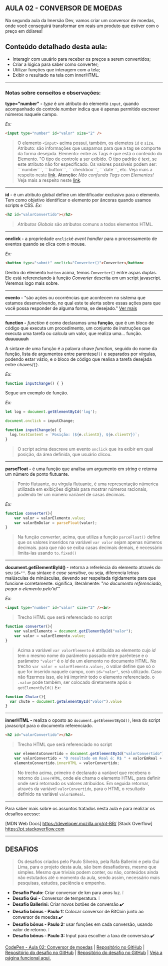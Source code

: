 AULA 02 - CONVERSOR DE MOEDAS
---

Na segunda aula da Imersão Dev, vamos criar um conversor de moedas, onde você conseguirá transformar em reais um produto que estiver com o preço em dólares!

## Conteúdo detalhado desta aula:

- Interagir com usuário para receber os preços a serem convertidos;
- Criar a lógica para saber como converter;
- Utilizar funções que interagem com a tela;
- Exibir o resultado na tela com innerHTML.


---

### Notas sobre conseitos e observações:

**type="number" -** _type_ é um atributo do elemento ```input```, quando acompanhado do controle _number_ indica que é apenas permitido escrever números naquele campo.

_Ex:_
~~~html
<input type="number" id="valor" size="2" />
~~~
>O elemento ```<input>``` acima possui, também, os elemetos ```id``` e ```size```. 
>Atributo: são informações que usapamos para que a tag se comporte da forma desejada.
>Elemento: entre as Tags é que está o conteúdo do Elemento.
>"O tipo de controle a ser exibido. O tipo padrão é _text_, se este atributo não for especificado. Os valores possíveis podem ser: ´´´number´´´, ´´´button´´´, ´´´checkbox´´´, ´´´date´´´, etc. Veja mais a respeito neste [link](https://developer.mozilla.org/pt-BR/docs/Web/HTML/Element/input). 
>**Atenção:** _Não confunda Tags com Elementos!_
 Veja mais a respeito neste [link](https://tableless.github.io/iniciantes/manual/html/oquetags.html).


---

**id -** é um atributo global define um identificador exclusivo para o elemento. Tem como objetivo identificar o elemento por âncoras quando usamos scripts e CSS.
_Ex:_
~~~html
<h2 id="valorConvertido"></h2>
~~~
>_Atributos Globais_ são atributos comuns a todos elementos HTML.


---

**onclick -** a propriedade ```onclick```é _event handler_ para o processamento de eventos quando se clica com o mouse.

_Ex:_
~~~html
<button type="submit" onclick="Converter()">Converter</button>
~~~

Dentro do elemento ```button``` acima, temos ```Converter()``` entre aspas duplas. Ele está referenciando à função _Converter_ descrita em um script javascript. Veremos logo mais sobre.


---

**evento -** "são ações ou ocorrências que acontecem no sistema que estamos desenvolvendo, no qual este te alerta sobre essas ações para que você possa responder de alguma forma, se desejado." [Ver mais](https://developer.mozilla.org/pt-BR/docs/Learn/JavaScript/Building_blocks/Events)


---

**function -** _function_ é como declaramos uma **função**, que é um bloco de código que executa um procedimento, um conjunto de instruções que executa uma tarefa ou calcula um valor, que realiza uma... função. ~~duuuuuuuh~~

A sintaxe de uma função é a palavra chave _function_, seguido do nome da função, lista de argumentos entre parentese/```()```  e separados por vírgulas, podendo estar vázio, e o bloco de código que realisa a tarefa desejada entre chaves/```{}```.

_Ex:_
~~~javascript
function inputChange() { }
~~~
Segue um exemplo de função.

_Ex:_ 
~~~javascript
let log = document.getElementById('log');

document.onclick = inputChange;

function inputChange(e) {
  log.textContent = `Posição: (${e.clientX}, ${e.clientY})`;
}
~~~
>O script acima descreve um evento ```onclick``` que ira exibir em qual posição, da área definida, que usuário clicou.


---

**parseFloat -** é uma função que analisa um argumento em _string_ e retorna um número de ponto flutuante.
>Ponto flutuante, ou vírgula flutuante, é uma representação númerica utilizada em exibições digitais para mostrar números racionais, podendo ter um número variável de casas decimais.

_Ex:_
~~~javascript
function converter(){
  	var valor = valorElemento.value;
  	var valorEmDolar = parseFloat(valor);
}
~~~
>Na função _converter_, acima, que utiliza a função ```parceFloat()``` define que os valores inseridos na variável ```var valor``` sejam apenas números decimais. para que não se exiba casas decimais demais, é necessário limita-las usando ```to.fixed()```


---

**document.getElementById() -** retorna a referência do elemento através do seu ```id=""```. Sua sintaxe é _case sensitive_, ou seja, diferencia letras maiúsculas de minúsculas, devendo ser respeitada rigidamente para que funcione corretamente. significa, literalmente: "_no documento referenciado, pegar o elemento pelo'id'_"

_Ex:_
~~~html
<input type="number" id="valor" size="2" /><br>
~~~
>Trecho HTML que será referenciado no script

~~~javascript
function converter(){
	var valorElemento = document.getElementById("valor");
  	var valor = valorElemento.value;
}
~~~
>Acima a variável ```var valorElemento``` é atribuída ao elemento cujo _id_ tem o mesmo nome do parâmetro passado entre parêntese e o parâmetro ```"valor"``` é o _id_ de um elemonto no documento HTML.
>No trecho ```var valor = valorElemento.value;```, o _value_ define que só o que for inserido naquele campo, com ```id="valor"```, será utilizado. Caso não fizermos isso, ele irá imprimir todo o elemento referenciado. o ```.value``` pode também, ser colocado diretamente após o ```getElementById()```
_Ex:_
~~~javascript
function Chutar(){
  var chute = document.getElementById("valor").value
}
~~~


---

**innerHTML -** realiza o oposto ao ```document.getElementById()```, leva do script javascript para o documento referenciado.
~~~html
<h2 id="valorConvertido"></h2>
~~~
>Trecho HTML que será referenciado no script

~~~javascript
    var elementoConvertido = document.getElementById("valorConvertido");
    var valorConvertido = "O resultado em Real é: R$ " + valorEmReal + "!";
    elementoConvertido.innerHTML = valorConvertido;
~~~
>No trecho acima, primeiro é declarado a variável que recebera o retorno do ```innerHTML```, onde ele chama o elemento HTML, para definir onde será retornado os valores atribuídos. Em seguida retornar, através da variável ```valorConvertido```, para o HTML o resultado definido na variável ```valorEmReal```.


---

Para saber mais sobre os assuntos tratados nesta aula e para realizar os desafios acesse:

[MDN Web Docs] https://developer.mozilla.org/pt-BR/
[Stack Overflow] https://pt.stackoverflow.com


---

## DESAFIOS

>Os desafios criados pelo Paulo Silveira, pela Rafa Ballerini e pelo Gui Lima, para o projeto desta aula, são bem desafiadores, mesmo que simples. Mesmo que trivíais podem conter, ou não, conteúdos ainda não estutados até o momento da aula, sendo assim, necessário mais pesquisas, estudos, paciência e empenho.

- **Desafio Paulo:** Criar conversor de km para anos luz. ❕
- **Desafio Gui -** Conversor de temperatura. ❕
- **Desafio Ballerini:** Criar novos botões de conversão.✔️
- **Desafio bônus - Paulo 1:** Colocar conversor de BitCoin junto ao conversor de moedas.✔️
- **Desafio bônus - Paulo 2:** usar funções em cada conversão, usando valor de retorno. ❕
- **Desafio bônus - Paulo 3:** Input para escolher a taxa de conversão.✔️

[CodePen - Aula 02: Conversor de moedas](https://codepen.io/lannyer/pen/PoJLLMg?editors=0010) | [Repositório no GitHub](https://github.com/Lannyer/imersaodev3/tree/master/Aula2.0-Conversor) | [Repositório do desafio no GitHub](https://github.com/Lannyer/imersaodev3/tree/master/Aula2.1-ConversorDesafioGui) | [Repositório do desafio no GitHub](https://github.com/Lannyer/imersaodev3/tree/master/Aula2.2-ConversorDesafioPaulo) | [Veja a página funcional aqui.](https://lannyer.github.io/imersaodev3/aula2.0-Conversor)